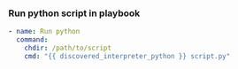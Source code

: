 ### Run python script in playbook
``` yaml
- name: Run python
  command:
    chdir: /path/to/script
    cmd: "{{ discovered_interpreter_python }} script.py"
```
